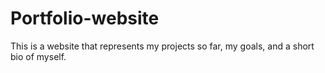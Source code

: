 # Portfolio-website
This is a website that represents my projects so far, my goals, and a short bio of myself.
